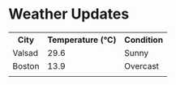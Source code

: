 # Weather Updates

<!-- WEATHER-UPDATE-START -->
<table><tr><th>City</th><th>Temperature (°C)</th><th>Condition</th></tr><tr><td>Valsad</td><td>29.6</td><td>Sunny</td></tr><tr><td>Boston</td><td>13.9</td><td>Overcast</td></tr><tr><td></td><td></td><td></td></tr></table>
<!-- WEATHER-UPDATE-END -->
